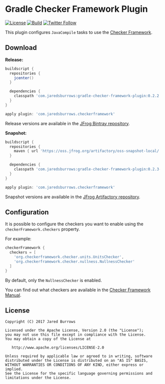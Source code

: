 # Gradle Checker Framework Plugin

[![License](https://img.shields.io/badge/license-apache%202.0-blue.svg)](http://www.apache.org/licenses/LICENSE-2.0)
[![Build](https://github.com/jaredsburrows/gradle-checker-framework-plugin/workflows/build/badge.svg)](https://github.com/jaredsburrows/gradle-checker-framework-plugin/actions)
[![Twitter Follow](https://img.shields.io/twitter/follow/jaredsburrows.svg?style=social)](https://twitter.com/jaredsburrows)

This plugin configures `JavaCompile` tasks to use the [Checker Framework](https://checkerframework.org).

## Download

**Release:**
```groovy
buildscript {
  repositories {
    jcenter()
  }

  dependencies {
    classpath 'com.jaredsburrows:gradle-checker-framework-plugin:0.2.2'
  }
}

apply plugin: 'com.jaredsburrows.checkerframework'
```
Release versions are available in the [JFrog Bintray repository](https://jcenter.bintray.com/com/jaredsburrows/gradle-checker-framework-plugin/).

**Snapshot:**
```groovy
buildscript {
  repositories {
    maven { url 'https://oss.jfrog.org/artifactory/oss-snapshot-local/' }
  }

  dependencies {
    classpath 'com.jaredsburrows:gradle-checker-framework-plugin:0.2.3-SNAPSHOT'
  }
}

apply plugin: 'com.jaredsburrows.checkerframework'
```
Snapshot versions are available in the [JFrog Artifactory repository](https://oss.jfrog.org/artifactory/libs-snapshot/com/jaredsburrows/gradle-checker-framework-plugin/).

## Configuration

It is possible to configure the checkers you want to enable using the `checkerFramework.checkers` property.

For example:

```groovy
checkerFramework {
  checkers = [
    'org.checkerframework.checker.units.UnitsChecker',
    'org.checkerframework.checker.nullness.NullnessChecker'
  ]
}
```

By default, only the `NullnessChecker` is enabled.

You can find out what checkers are available in the [Checker Framework Manual](https://checkerframework.org/manual/#introduction).

## License

    Copyright (C) 2017 Jared Burrows

    Licensed under the Apache License, Version 2.0 (the "License");
    you may not use this file except in compliance with the License.
    You may obtain a copy of the License at

       http://www.apache.org/licenses/LICENSE-2.0

    Unless required by applicable law or agreed to in writing, software
    distributed under the License is distributed on an "AS IS" BASIS,
    WITHOUT WARRANTIES OR CONDITIONS OF ANY KIND, either express or implied.
    See the License for the specific language governing permissions and
    limitations under the License.
